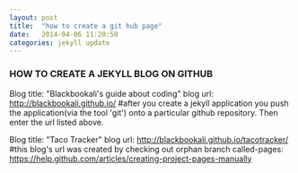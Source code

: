 ```yaml
---
layout: post
title:  "how to create a git hub page"
date:   2014-04-06 11:20:50
categories: jekyll update
---
```

### HOW TO CREATE A JEKYLL BLOG ON GITHUB


Blog title: "Blackbookali's guide about coding"
blog url: http://blackbookali.github.io/
#after you create a jekyll application you push the application(via the tool 'git') onto a particular github repository. Then enter the url listed above.

Blog title: "Taco Tracker"
blog url: http://blackbookali.github.io/tacotracker/
#this blog's url was created by checking out orphan branch
called-pages: https://help.github.com/articles/creating-project-pages-manually
